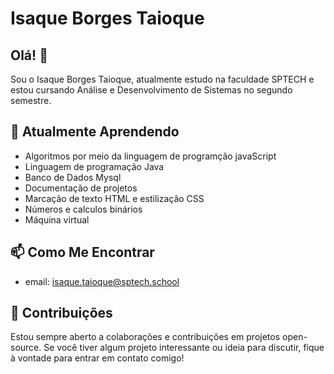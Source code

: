 # Isaque Borges Taioque

## Olá! 👋

Sou o Isaque Borges Taioque, atualmente estudo na faculdade SPTECH e estou cursando Análise e Desenvolvimento de Sistemas no segundo semestre.

## 🌱 Atualmente Aprendendo

- Algoritmos por meio da linguagem de programção javaScript
- Linguagem de programação Java
-  Banco de Dados Mysql
- Documentação de projetos
- Marcação de texto HTML e estilização CSS
- Números e calculos binários
- Máquina virtual 

## 📫 Como Me Encontrar

- email: isaque.taioque@sptech.school

## 🤝 Contribuições

Estou sempre aberto a colaborações e contribuições em projetos open-source. Se você tiver algum projeto interessante ou ideia para discutir, fique à vontade para entrar em contato comigo!



